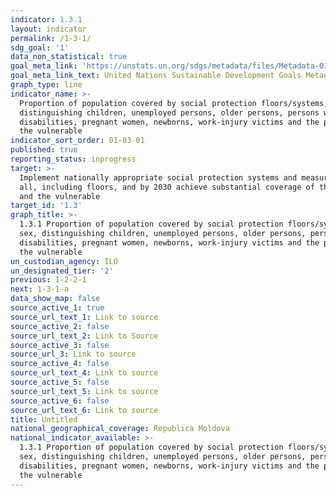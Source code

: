 ```yaml
---
indicator: 1.3.1
layout: indicator
permalink: /1-3-1/
sdg_goal: '1'
data_non_statistical: true
goal_meta_link: 'https://unstats.un.org/sdgs/metadata/files/Metadata-01-03-01a.pdf'
goal_meta_link_text: United Nations Sustainable Development Goals Metadata (pdf 894kB)
graph_type: line
indicator_name: >-
  Proportion of population covered by social protection floors/systems, by sex,
  distinguishing children, unemployed persons, older persons, persons with
  disabilities, pregnant women, newborns, work-injury victims and the poor and
  the vulnerable
indicator_sort_order: 01-03-01
published: true
reporting_status: inprogress
target: >-
  Implement nationally appropriate social protection systems and measures for
  all, including floors, and by 2030 achieve substantial coverage of the poor
  and the vulnerable
target_id: '1.3'
graph_title: >-
  1.3.1 Proportion of population covered by social protection floors/systems, by
  sex, distinguishing children, unemployed persons, older persons, persons with
  disabilities, pregnant women, newborns, work-injury victims and the poor and
  the vulnerable
un_custodian_agency: ILO
un_designated_tier: '2'
previous: 1-2-2-1
next: 1-3-1-a
data_show_map: false
source_active_1: true
source_url_text_1: Link to source
source_active_2: false
source_url_text_2: Link to Source
source_active_3: false
source_url_3: Link to source
source_active_4: false
source_url_text_4: Link to source
source_active_5: false
source_url_text_5: Link to source
source_active_6: false
source_url_text_6: Link to source
title: Untitled
national_geographical_coverage: Republica Moldova
national_indicator_available: >-
  1.3.1 Proportion of population covered by social protection floors/systems, by
  sex, distinguishing children, unemployed persons, older persons, persons with
  disabilities, pregnant women, newborns, work-injury victims and the poor and
  the vulnerable
---
```

